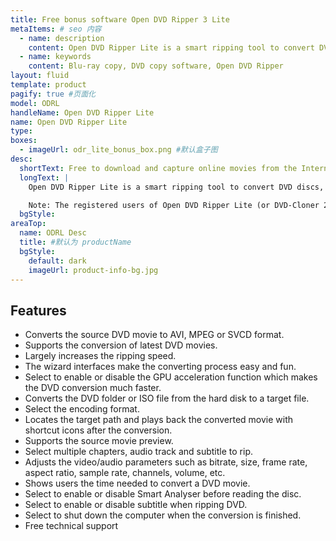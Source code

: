 ```yaml
---
title: Free bonus software Open DVD Ripper 3 Lite
metaItems: # seo 内容
  - name: description
    content: Open DVD Ripper Lite is a smart ripping tool to convert DVD discs, DVD folders and ISO files to AVI, MPEG and SVCD formats.
  - name: keywords
    content: Blu-ray copy, DVD copy software, Open DVD Ripper
layout: fluid
template: product
pagify: true #页面化
model: ODRL
handleName: Open DVD Ripper Lite
name: Open DVD Ripper Lite
type: 
boxes:
  - imageUrl: odr_lite_bonus_box.png #默认盒子图
desc:
  shortText: Free to download and capture online movies from the Internet for you to enjoy.
  longText: |
    Open DVD Ripper Lite is a smart ripping tool to convert DVD discs, DVD folders and ISO files to AVI, MPEG and SVCD formats. This one-click solution supports the conversion of the latest DVD movies. Besides, Open DVD Ripper Lite supports source movie preview and batch conversion. The wizard interfaces make the converting process easy and fun. The GPU acceleration function of Open DVD Ripper Lite largely increases the DVD conversion speed. Users can play back the converted movie quickly after the conversion with the shortcut icon. Now let's get the $29.99 worth of Open DVD Ripper Lite for free!

    Note: The registered users of Open DVD Ripper Lite (or DVD-Cloner 2020) can click <a href="http://www.open-dvd-ripper.com/upgrade.html" target="_blank">here</a> to upgrade to Open DVD ripper with only $14.99, to convert your DVD movies to much more video and audio formats.
  bgStyle: 
areaTop:
  name: ODRL Desc
  title: #默认为 productName
  bgStyle: 
    default: dark
    imageUrl: product-info-bg.jpg       
---
```


## Features

*   Converts the source DVD movie to AVI, MPEG or SVCD format.
*   Supports the conversion of latest DVD movies.
*   Largely increases the ripping speed.
*   The wizard interfaces make the converting process easy and fun.
*   Select to enable or disable the GPU acceleration function which makes the DVD conversion much faster.
*   Converts the DVD folder or ISO file from the hard disk to a target file.
*   Select the encoding format.
*   Locates the target path and plays back the converted movie with shortcut icons after the conversion.
*   Supports the source movie preview.
*   Select multiple chapters, audio track and subtitle to rip.
*   Adjusts the video/audio parameters such as bitrate, size, frame rate, aspect ratio, sample rate, channels, volume, etc.
*   Shows users the time needed to convert a DVD movie.
*   Select to enable or disable Smart Analyser before reading the disc.
*   Select to enable or disable subtitle when ripping DVD.
*   Select to shut down the computer when the conversion is finished.
*   Free technical support